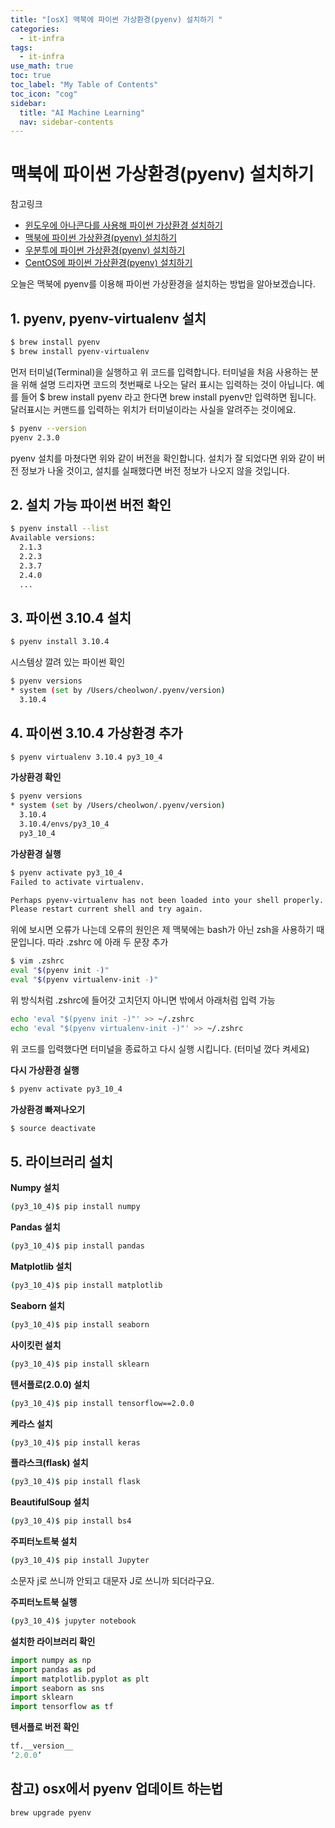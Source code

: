 ```yaml
---
title: "[osX] 맥북에 파이썬 가상환경(pyenv) 설치하기 " 
categories:
  - it-infra
tags:
  - it-infra
use_math: true
toc: true
toc_label: "My Table of Contents"
toc_icon: "cog"
sidebar:
  title: "AI Machine Learning"
  nav: sidebar-contents
---
```


# 맥북에 파이썬 가상환경(pyenv) 설치하기

참고링크

* [윈도우에 아나콘다를 사용해 파이썬 가상환경 설치하기](https://losskatsu.github.io/programming/py-conda/)
* [맥북에 파이썬 가상환경(pyenv) 설치하기](https://losskatsu.github.io/it-infra/pyenv-osx/)
* [우분투에 파이썬 가상환경(pyenv) 설치하기](https://losskatsu.github.io/programming/pyenv/)
* [CentOS에 파이썬 가상환경(pyenv) 설치하기](https://losskatsu.github.io/it-infra/pyenv-centos6/)

오늘은 맥북에 pyenv를 이용해 파이썬 가상환경을 설치하는 방법을 알아보겠습니다.

## 1. pyenv, pyenv-virtualenv 설치

```bash
$ brew install pyenv
$ brew install pyenv-virtualenv
```

먼저 터미널(Terminal)을 실행하고 위 코드를 입력합니다. 
터미널을 처음 사용하는 분을 위해 설명 드리자면 코드의 첫번째로 나오는 달러 표시는 입력하는 것이 아닙니다. 
예를 들어 $ brew install pyenv 라고 한다면 brew install pyenv만 입력하면 됩니다. 
달러표시는 커맨드를 입력하는 위치가 터미널이라는 사실을 알려주는 것이에요.  


```bash
$ pyenv --version
pyenv 2.3.0
```

pyenv 설치를 마쳤다면 위와 같이 버전을 확인합니다. 
설치가 잘 되었다면 위와 같이 버전 정보가 나올 것이고, 
설치를 실패했다면 버전 정보가 나오지 않을 것입니다. 



## 2. 설치 가능 파이썬 버전 확인

```bash
$ pyenv install --list
Available versions:
  2.1.3
  2.2.3
  2.3.7
  2.4.0
  ...
```

## 3. 파이썬 3.10.4 설치

```bash
$ pyenv install 3.10.4
```

시스템상 깔려 있는 파이썬 확인

```bash
$ pyenv versions
* system (set by /Users/cheolwon/.pyenv/version)
  3.10.4
```

## 4. 파이썬 3.10.4 가상환경 추가
```bash
$ pyenv virtualenv 3.10.4 py3_10_4
```

**가상환경 확인**

```bash
$ pyenv versions
* system (set by /Users/cheolwon/.pyenv/version)
  3.10.4
  3.10.4/envs/py3_10_4
  py3_10_4
```

**가상환경 실행**

```bash
$ pyenv activate py3_10_4
Failed to activate virtualenv.

Perhaps pyenv-virtualenv has not been loaded into your shell properly.
Please restart current shell and try again.
```

위에 보시면 오류가 나는데 오류의 원인은 제 맥북에는 bash가 아닌 zsh을 사용하기 때문입니다. 
따라 .zshrc 에 아래 두 문장 추가

```bash
$ vim .zshrc 
eval "$(pyenv init -)"
eval "$(pyenv virtualenv-init -)"
```

위 방식처럼 .zshrc에 들어갓 고치던지 아니면 밖에서 아래처럼 입력 가능
```bash
echo 'eval "$(pyenv init -)"' >> ~/.zshrc
echo 'eval "$(pyenv virtualenv-init -)"' >> ~/.zshrc
```

위 코드를 입력했다면 터미널을 종료하고 다시 실행 시킵니다. 
(터미널 껐다 켜세요)


**다시 가상환경 실행**

```bash
$ pyenv activate py3_10_4
```

**가상환경 빠져나오기**
```bash
$ source deactivate
```

## 5. 라이브러리 설치 

**Numpy 설치**
```bash
(py3_10_4)$ pip install numpy
```

**Pandas 설치**
```bash
(py3_10_4)$ pip install pandas
```

**Matplotlib 설치**
```bash
(py3_10_4)$ pip install matplotlib
```

**Seaborn 설치**
```bash
(py3_10_4)$ pip install seaborn
```

**사이킷런 설치**
```bash
(py3_10_4)$ pip install sklearn
```

**텐서플로(2.0.0) 설치**
```bash
(py3_10_4)$ pip install tensorflow==2.0.0
```

**케라스 설치**
```bash
(py3_10_4)$ pip install keras
```

**플라스크(flask) 설치**
```bash
(py3_10_4)$ pip install flask
```

**BeautifulSoup 설치**
```bash
(py3_10_4)$ pip install bs4
```

**주피터노트북 설치**
```bash
(py3_10_4)$ pip install Jupyter
```
소문자 j로 쓰니까 안되고 대문자 J로 쓰니까 되더라구요. 

**주피터노트북 실행**
```bash
(py3_10_4)$ jupyter notebook
```

**설치한 라이브러리 확인**
```python
import numpy as np
import pandas as pd
import matplotlib.pyplot as plt
import seaborn as sns
import sklearn
import tensorflow as tf
```

**텐서플로 버전 확인**
```python
tf.__version__
‘2.0.0’
```


## 참고) osx에서 pyenv 업데이트 하는법

```
brew upgrade pyenv
```

